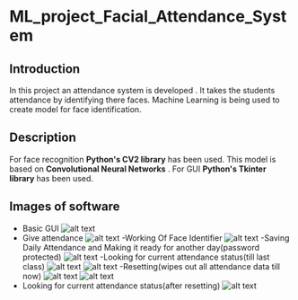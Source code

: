 # ML_project_Facial_Attendance_System


## Introduction
In this project an attendance system is developed . It takes the students attendance by identifying there faces.
Machine Learning is being used to create model for face identification.

## Description
For face recognition **Python's CV2 library** has been used.
This model is based on **Convolutional Neural Networks** .
For GUI **Python's Tkinter library** has been used.

## Images of software
- Basic GUI
![alt text](https://ibb.co/BZvZKqK)
- Give attendance
 ![alt text]()
-Working Of Face Identifier
 ![alt text]()
-Saving Daily Attendance and Making it ready for another day(password protected)
 ![alt text]()
-Looking for current attendance status(till last class)
 ![alt text]()
 ![alt text]()
-Resetting(wipes out all attendance data till now)
 ![alt text]()
 ![alt text]()
- Looking for current attendance status(after resetting)
 ![alt text]()
